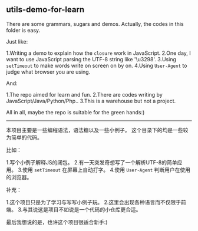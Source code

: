 ## utils-demo-for-learn

There are some grammars, sugars and demos.
Actually, the codes in this folder is easy.

Just like:

1.Writing a demo to explain how the `closure` work in JavaScript.
2.One day, I want to use JavaScript parsing the UTF-8 string like '\u3298'.
3.Using `setTimeout` to make words write on screen on by on.
4.Using `User-Agent` to judge what browser you are using. 

And:

1.The repo aimed for learn and fun.
2.There are codes writing by JavaScript/Java/Python/Php..
3.This is a warehouse but not a project.

All in all, maybe the repo is suitable for the green hands:)

---

本项目主要是一些编程语法，语法糖以及一些小例子。
这个目录下的均是一些较为简单的代码。

比如：

1.写个小例子解释JS的闭包。
2.有一天突发奇想写了一个解析UTF-8的简单应用。
3.使用 `setTimeout` 在屏幕上自动打字。
4.使用 `User-Agent` 判断用户在使用的浏览器。

补充：

1.这个项目只是为了学习与写写小例子玩。
2.这里会出现各种语言而不仅限于前端。
3.与其说这是项目不如说是一个代码的小仓库更合适。

最后我想说的是，也许这个项目很适合新手:)